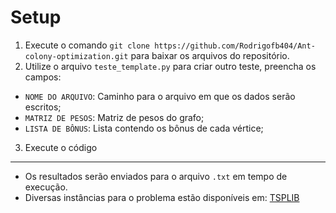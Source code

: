# Setup

1. Execute o comando ```git clone https://github.com/Rodrigofb404/Ant-colony-optimization.git``` para baixar os arquivos do repositório.
2. Utilize o arquivo ```teste_template.py``` para criar outro teste, preencha os campos:
  - ```NOME DO ARQUIVO```: Caminho para o arquivo em que os dados serão escritos;
  - ```MATRIZ DE PESOS```: Matriz de pesos do grafo;
  -  ```LISTA DE BÔNUS```: Lista contendo os bônus de cada vértice;
3. Execute o código

---
- Os resultados serão enviados para o arquivo ```.txt``` em tempo de execução.
- Diversas instâncias para o problema estão disponíveis em: [TSPLIB](https://github.com/mastqe/tsplib?tab=readme-ov-file)
